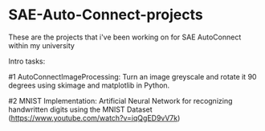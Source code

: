# SAE-Auto-Connect-projects
  These are the projects that i've been working on for SAE AutoConnect within my university

Intro tasks: 

  #1 AutoConnectImageProcessing: Turn an image greyscale and rotate it 90 degrees using skimage and matplotlib in Python. 
  
  #2 MNIST Implementation: Artificial Neural Network for recognizing handwritten digits using the MNIST Dataset (https://www.youtube.com/watch?v=iqQgED9vV7k)
